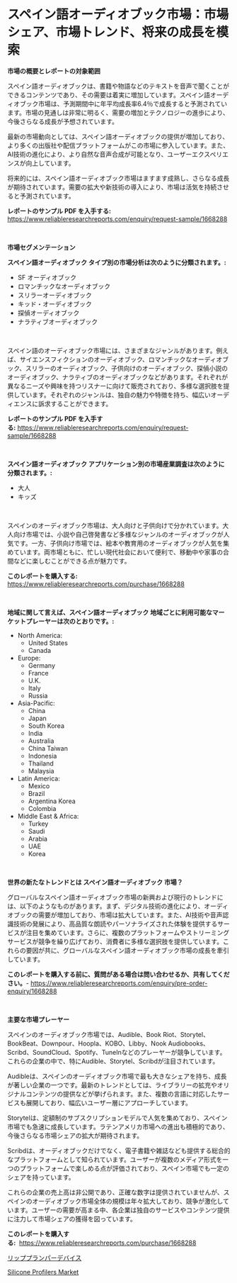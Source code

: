 <p><h1>スペイン語オーディオブック市場：市場シェア、市場トレンド、将来の成長を模索</h1></p><p><strong>市場の概要とレポートの対象範囲</strong></p>
<p><p>スペイン語オーディオブックは、書籍や物語などのテキストを音声で聞くことができるコンテンツであり、その需要は着実に増加しています。スペイン語オーディオブック市場は、予測期間中に年平均成長率6.4％で成長すると予測されています。市場の見通しは非常に明るく、需要の増加とテクノロジーの進歩により、今後さらなる成長が予想されています。</p><p>最新の市場動向としては、スペイン語オーディオブックの提供が増加しており、より多くの出版社や配信プラットフォームがこの市場に参入しています。また、AI技術の進化により、より自然な音声合成が可能となり、ユーザーエクスペリエンスが向上しています。</p><p>将来的には、スペイン語オーディオブック市場はますます成熟し、さらなる成長が期待されています。需要の拡大や新技術の導入により、市場は活気を持続させると予測されています。</p></p>
<p><strong>レポートのサンプル PDF を入手する:</strong> <a href="https://www.reliableresearchreports.com/enquiry/request-sample/1668288">https://www.reliableresearchreports.com/enquiry/request-sample/1668288</a></p>
<p>&nbsp;</p>
<p><strong>市場セグメンテーション</strong></p>
<p><strong>スペイン語オーディオブック タイプ別の市場分析は次のように分類されます。:</strong></p>
<p><ul><li>SF オーディオブック</li><li>ロマンチックなオーディオブック</li><li>スリラーオーディオブック</li><li>キッド・オーディオブック</li><li>探偵オーディオブック</li><li>ナラティブオーディオブック</li></ul></p>
<p>&nbsp;</p>
<p><p>スペイン語のオーディオブック市場には、さまざまなジャンルがあります。例えば、サイエンスフィクションのオーディオブック、ロマンチックなオーディオブック、スリラーのオーディオブック、子供向けのオーディオブック、探偵小説のオーディオブック、ナラティブのオーディオブックなどがあります。それぞれが異なるニーズや興味を持つリスナーに向けて販売されており、多様な選択肢を提供しています。それぞれのジャンルは、独自の魅力や特徴を持ち、幅広いオーディエンスに訴求することができます。</p></p>
<p><strong>レポートのサンプル PDF を入手する:</strong>&nbsp;<a href="https://www.reliableresearchreports.com/enquiry/request-sample/1668288">https://www.reliableresearchreports.com/enquiry/request-sample/1668288</a></p>
<p>&nbsp;</p>
<p><strong> スペイン語オーディオブック アプリケーション別の市場産業調査は次のように分類されます。:</strong></p>
<p><ul><li>大人</li><li>キッズ</li></ul></p>
<p>&nbsp;</p>
<p><p>スペインのオーディオブック市場は、大人向けと子供向けで分かれています。大人向け市場では、小説や自己啓発書など多様なジャンルのオーディオブックが人気です。一方、子供向け市場では、絵本や教育用のオーディオブックが人気を集めています。両市場ともに、忙しい現代社会において便利で、移動中や家事の合間などに楽しむことができる点が魅力です。</p></p>
<p><strong>このレポートを購入する:</strong>&nbsp; <a href="https://www.reliableresearchreports.com/purchase/1668288">https://www.reliableresearchreports.com/purchase/1668288</a></p>
<p>&nbsp;</p>
<p><strong>地域に関して言えば、スペイン語オーディオブック 地域ごとに利用可能なマーケットプレーヤーは次のとおりです。:</strong></p>
<p><ul>
    <li>
        North America:
        <ul>
            <li>United States</li>
            <li>Canada</li>
        </ul>
    </li>
    <li>
        Europe:
        <ul>
            <li>Germany</li>
            <li>France</li>
            <li>U.K.</li>
            <li>Italy</li>
            <li>Russia</li>
        </ul>
    </li>
    <li>
        Asia-Pacific:
        <ul>
            <li>China</li>
            <li>Japan</li>
            <li>South Korea</li>
            <li>India</li>
            <li>Australia</li>
            <li>China Taiwan</li>
            <li>Indonesia</li>
            <li>Thailand</li>
            <li>Malaysia</li>
        </ul>
    </li>
    <li>
        Latin America:
        <ul>
            <li>Mexico</li>
            <li>Brazil</li>
            <li>Argentina Korea</li>
            <li>Colombia</li>
        </ul>
    </li>
    <li>
        Middle East & Africa:
        <ul>
            <li>Turkey</li>
            <li>Saudi</li>
            <li>Arabia</li>
            <li>UAE</li>
            <li>Korea</li>
        </ul>
    </li>
    </ul></p>
<p>&nbsp;</p>
<p><strong>世界の新たなトレンドとは スペイン語オーディオブック 市場？</strong></p>
<p><p>グローバルなスペイン語オーディオブック市場の新興および現行のトレンドには、以下のようなものがあります。まず、デジタル技術の進化により、オーディオブックの需要が増加しており、市場は拡大しています。また、AI技術や音声認識技術の発展により、高品質な朗読やパーソナライズされた体験を提供するサービスが注目を集めています。さらに、複数のプラットフォームやストリーミングサービスが競争を繰り広げており、消費者に多様な選択肢を提供しています。これらの要因が共に、グローバルなスペイン語オーディオブック市場の成長を牽引しています。</p></p>
<p><strong>このレポートを購入する前に、質問がある場合は問い合わせるか、共有してください。</strong>- <a href="https://www.reliableresearchreports.com/enquiry/pre-order-enquiry/1668288">https://www.reliableresearchreports.com/enquiry/pre-order-enquiry/1668288</a></p>
<p>&nbsp;</p>
<p><strong>主要な市場プレーヤー</strong></p>
<p><p>スペインのオーディオブック市場では、Audible、‎Book Riot、Storytel、BookBeat、Downpour、Hoopla、KOBO、Libby、Nook Audiobooks、Scribd、SoundCloud、Spotify、TuneInなどのプレーヤーが競争しています。これらの企業の中で、特にAudible、Storytel、Scribdが注目されています。</p><p>Audibleは、スペインのオーディオブック市場で最も大きなシェアを持ち、成長が著しい企業の一つです。最新のトレンドとしては、ライブラリーの拡充やオリジナルコンテンツの提供などが挙げられます。また、複数の言語に対応したサービスも展開しており、幅広いユーザー層にアプローチしています。</p><p>Storytelは、定額制のサブスクリプションモデルで人気を集めており、スペイン市場でも急速に成長しています。ラテンアメリカ市場への進出も積極的であり、今後さらなる市場シェアの拡大が期待されます。</p><p>Scribdは、オーディオブックだけでなく、電子書籍や雑誌なども提供する総合的なプラットフォームとして知られています。ユーザーが複数のメディア形式を一つのプラットフォームで楽しめる点が評価されており、スペイン市場でも一定のシェアを持っています。</p><p>これらの企業の売上高は非公開であり、正確な数字は提供されていませんが、スペインのオーディオブック市場全体の規模は年々拡大しており、競争が激化しています。ユーザーの需要が高まる中、各企業は独自のサービスやコンテンツ提供に注力して市場シェアの獲得を図っています。</p></p>
<p><strong>このレポートを購入する:</strong>&nbsp;&nbsp;<a href="https://www.reliableresearchreports.com/purchase/1668288">https://www.reliableresearchreports.com/purchase/1668288</a></p>
<p><p><a href="https://medium.com/@izaiahbartell/%E3%83%AA%E3%83%83%E3%83%97%E3%83%97%E3%83%A9%E3%83%B3%E3%83%91%E3%83%BC%E3%83%87%E3%83%90%E3%82%A4%E3%82%B9%E5%B8%82%E5%A0%B4%E3%81%AE%E5%B1%95%E6%9C%9B-%E3%83%9E%E3%83%BC%E3%82%B1%E3%83%83%E3%83%88%E3%83%88%E3%83%AC%E3%83%B3%E3%83%89-%E6%88%90%E9%95%B7-2024%E5%B9%B4%E3%81%8B%E3%82%892031%E5%B9%B4%E3%81%BE%E3%81%A7%E3%81%AE%E4%BA%88%E6%B8%AC-5540a3832a92">リッププランパーデバイス</a></p><p><a href="https://bubble-tree-ea4.notion.site/Silicone-Profilers-Market-Size-Market-Share-and-Global-Market-Analysis-Report-2024-2031-93c3c67986bb4821972ca447c4d39699">Silicone Profilers Market</a></p></p>